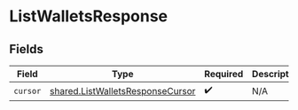 # ListWalletsResponse


## Fields

| Field                                                                                | Type                                                                                 | Required                                                                             | Description                                                                          |
| ------------------------------------------------------------------------------------ | ------------------------------------------------------------------------------------ | ------------------------------------------------------------------------------------ | ------------------------------------------------------------------------------------ |
| `cursor`                                                                             | [shared.ListWalletsResponseCursor](../../models/shared/listwalletsresponsecursor.md) | :heavy_check_mark:                                                                   | N/A                                                                                  |